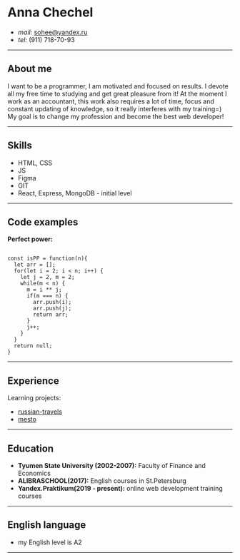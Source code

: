 # Anna Chechel
 * *mail:* sohee@yandex.ru  
 * *tel:* (911) 718-70-93
___  

## About me  


I want to be a programmer, I am motivated and focused on results. I devote all my free time to studying and get great pleasure from it! At the moment I work as an accountant, this work also requires a lot of time, focus and constant updating of knowledge, so it really interferes with my training=)  
My goal is to change my profession and become the best web developer!
___
## Skills  
  * HTML, CSS
  * JS
  * Figma
  * GIT
  * React, Express, MongoDB - initial level
  ___
## Code examples  
**Perfect power:**
```

const isPP = function(n){
  let arr = [];
  for(let i = 2; i < n; i++) {
    let j = 2, m = 2;
    while(m < n) {
      m = i ** j;
      if(m === n) {
        arr.push(i);
        arr.push(j); 
        return arr;
      }
      j++;
    }
  }
  return null; 
}
```
___

## Experience  
 Learning projects:
  * [russian-travels](https://kozazavr.github.io/russian-travel/)  
  * [mesto](https://kozazavr.github.io/mesto/)  
  ___
## Education  
  * **Tyumen State University (2002-2007):** Faculty of Finance and Economics  
  * **ALIBRASCHOOL(2017):** English courses in St.Petersburg
  * **Yandex.Praktikum(2019 - present):** online web development training courses   
___
## English language  
  * my English level is A2
___
